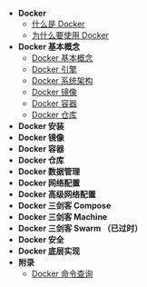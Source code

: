 * **Docker**
  * [什么是 Docker](docs-docker/)
  * [为什么要使用 Docker](docs-docker/为什么要使用Docker.md)
* **Docker 基本概念**
  * [Docker 基本概念](docs-docker/Docker基本概念.md)
  * [Docker 引擎](docs-docker/Docker-引擎.md)
  * [Docker 系统架构](docs-docker/Docker-系统架构.md)
  * [Docker 镜像](docs-docker/Docker-镜像.md)
  * [Docker 容器](docs-docker/Docker-容器.md)
  * [Docker 仓库](docs-docker/Docker-仓库.md)
* **Docker 安装**
* **Docker 镜像**
* **Docker 容器**
* **Docker 仓库**
* **Docker 数据管理**
* **Docker 网络配置**
* **Docker 高级网络配置**
* **Docker 三剑客 Compose**
* **Docker 三剑客 Machine**
* **Docker 三剑客 Swarm （已过时）**
* **Docker 安全**
* **Docker 底层实现**
* **附录**
  * [Docker 命令查询](docs-docker/Docker命令查询.md)

